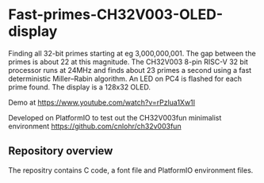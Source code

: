 # Fast-primes-CH32V003-OLED-display
Finding all 32-bit primes starting at eg 3,000,000,001. The gap between the primes is about 22 at this magnitude. The CH32V003 8-pin RISC-V 32 bit processor runs at 24MHz and finds about 23 primes a second using a fast deterministic Miller–Rabin algorithm. An LED on PC4 is flashed for each prime found.
The display is a 128x32 OLED.

Demo at https://www.youtube.com/watch?v=rPzlua1Xw1I

Developed on PlatformIO to test out the CH32V003fun minimalist environment https://github.com/cnlohr/ch32v003fun

## Repository overview
The repositry contains C code, a font file and PlatformIO environment files.
